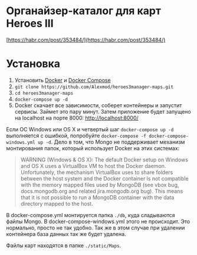 # Органайзер-каталог для карт Heroes III

[https://habr.com/post/353484/](https://habr.com/post/353484/)

# Установка

1. Установить [Docker](https://www.docker.com/community-edition) и [Docker Compose](https://docs.docker.com/compose/install/)
2. `git clone https://github.com/Alexmod/heroes3manager-maps.git`
3. `cd heroes3manager-maps`
4. `docker-compose up -d`
5. Docker скачает все зависимости, соберет контейнеры и запустит сервисы. Займет это пару минут. Затем приложение будет запущено на localhost на порте 8000: [http://localhost:8000/](http://localhost:8000/)

Если ОС Windows или OS X и четвертый шаг `docker-compose up -d` выполняется с ошибкой, попробуйте `docker-compose -f docker-compose-windows.yml up -d`. Дело в том, что Mongo не поддерживает механизм монтирования папок, который использует Docker на этих системах:

> WARNING (Windows & OS X): The default Docker setup on Windows and OS X uses a VirtualBox VM to host the Docker daemon. Unfortunately, the mechanism VirtualBox uses to share folders between the host system and the Docker container is not compatible with the memory mapped files used by MongoDB (see vbox bug, docs.mongodb.org and related jira.mongodb.org bug). This means that it is not possible to run a MongoDB container with the data directory mapped to the host.

В docker-compose.yml монтируется папка `./db`, куда сладываются файлы Mongo. В docker-compose-windows.yml этого не происходит. Это нормально, просто не так удобно. Так же в этом случае при удалении контейнера база данных так же будет удалена.

Файлы карт находятся в папке `./static/Maps`.

